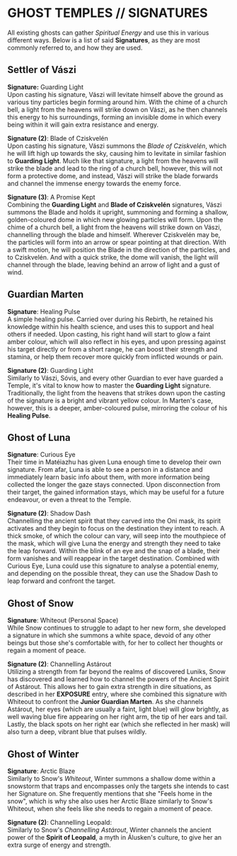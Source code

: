 # GHOST TEMPLES // SIGNATURES
All existing ghosts can gather *Spiritual Energy* and use this in various different ways. Below is a list of said **Signatures**, as they are most commonly referred to, and how they are used.

## Settler of Vászi  
**Signature:** Guarding Light  \
Upon casting his signature, Vászi will levitate himself above the ground as various tiny particles begin forming around him. With the chime of a church bell, a light from the heavens will strike down on Vászi, as he then channels this energy to his surroundings, forming an invisible dome in which every being within it will gain extra resistance and energy.  

**Signature (2)**: Blade of Cziskvelén \
Upon casting his signature, Vászi summons the *Blade of Cziskvelén*, which he will lift high up towards the sky, causing him to levitate in similar fashion to **Guarding Light**. Much like that signature, a light from the heavens will strike the blade and lead to the ring of a church bell, however, this will not form a protective dome, and instead, Vászi will strike the blade forwards and channel the immense energy towards the enemy force.

**Signature (3)**: A Promise Kept \
Combining the **Guarding Light** and **Blade of Cziskvelén** signatures, Vászi summons the Blade and holds it upright, summoning and forming a shallow, golden-coloured dome in which new glowing particles will form. Upon the chime of a church bell, a light from the heavens will strike down on Vászi, channelling through the blade and himself. Wherever Cziskvelén may be, the particles will form into an arrow or spear pointing at that direction. With a swift motion, he will position the Blade in the direction of the particles, and to Cziskvelén. And with a quick strike, the dome will vanish, the light will channel through the blade, leaving behind an arrow of light and a gust of wind.

## Guardian Marten
**Signature**: Healing Pulse \
A simple healing pulse. Carried over during his Rebirth, he retained his knowledge within his health science, and uses this to support and heal others if needed. Upon casting, his right hand will start to glow a faint amber colour, which will also reflect in his eyes, and upon pressing against his target directly or from a short range, he can boost their strength and stamina, or help them recover more quickly from inflicted wounds or pain.

**Signature (2)**: Guarding Light \
Similarly to Vászi, Sóvis, and every other Guardian to ever have guarded a Temple, it's vital to know how to master the **Guarding Light** signature. Traditionally, the light from the heavens that strikes down upon the casting of the signature is a bright and vibrant yellow colour. In Marten's case, however, this is a deeper, amber-coloured pulse, mirroring the colour of his **Healing Pulse**. 

## Ghost of Luna  
**Signature**: Curious Eye  \
Their time in Matéiazhu has given Luna enough time to develop their own signature. From afar, Luna is able to see a person in a distance and immediately learn basic info about them, with more information being collected the longer the gaze stays connected. Upon disconnection from their target, the gained information stays, which may be useful for a future endeavour, or even a threat to the Temple.

**Signature (2)**:  Shadow Dash \
Channelling the ancient spirit that they carved into the Oni mask, its spirit activates and they begin to focus on the destination they intent to reach. A thick smoke, of which the colour can vary, will seep into the mouthpiece of the mask, which will give Luna the energy and strength they need to take the leap forward. Within the blink of an eye and the snap of a blade, their form vanishes and will reappear in the target destination. Combined with Curious Eye, Luna could use this signature to analyse a potential enemy, and depending on the possible threat, they can use the Shadow Dash to leap forward and confront the target.
  
## Ghost of Snow
**Signature**: Whiteout (Personal Space)  \
While Snow continues to struggle to adapt to her new form, she developed a signature in which she summons a white space, devoid of any other beings but those she's comfortable with, for her to collect her thoughts or regain a moment of peace.

**Signature (2)**: Channelling Astárout \
Utilizing a strength from far beyond the realms of discovered Luniks, Snow has discovered and learned how to channel the powers of the Ancient Spirit of Astárout. This allows her to gain extra strength in dire situations, as described in her **EXPOSURE** entry, where she combined this signature with Whiteout to confront the **Junior Guardian Marten**. As she channels Astárout, her eyes (which are usually a faint, light blue) will glow brightly, as well waving blue fire appearing on her right arm, the tip of her ears and tail. Lastly, the black spots on her right ear (which she reflected in her mask) will also turn a deep, vibrant blue that pulses wildly.

## Ghost of Winter
**Signature**: Arctic Blaze \
Similarly to Snow's *Whiteout*, Winter summons a shallow dome within a snowstorm that traps and encompasses only the targets she intends to cast her Signature on. She frequently mentions that she "Feels home in the snow", which is why she also uses her Arctic Blaze similarly to Snow's Whiteout, when she feels like she needs to regain a moment of peace.

**Signature (2)**: Channelling Leopald: \
Similarly to Snow's *Channelling Astárout*, Winter channels the ancient power of the **Spirit of Leopald**, a myth in Álusken's culture, to give her an extra surge of energy and strength. 